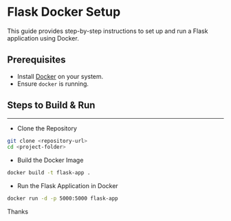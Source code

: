 # Flask Docker Setup

This guide provides step-by-step instructions to set up and run a Flask application using Docker.

## Prerequisites
- Install [Docker](https://www.docker.com/get-started) on your system.
- Ensure `docker` is running.

## Steps to Build & Run
---

- Clone the Repository
```bash
git clone <repository-url>
cd <project-folder>
```


- Build the Docker Image
```bash
docker build -t flask-app .
```

- Run the Flask Application in Docker
```bash
docker run -d -p 5000:5000 flask-app
```

Thanks